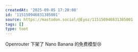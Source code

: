 ```yaml
---
createdAt: '2025-09-05 17:20:08'
id: '115150946831385001'
source: https://mastodon.social/@Eyoz/115150946831385001
tags: []
type: toot
---
```


Openrouter 下架了 Nano Banana 的免费模型😢